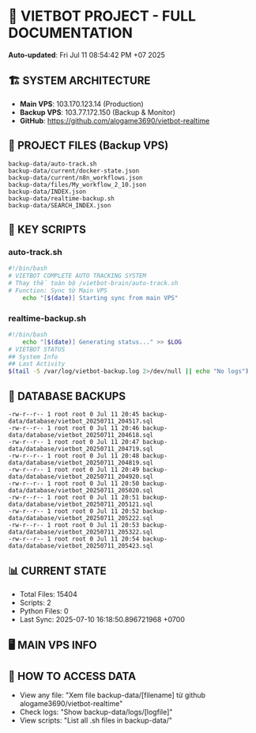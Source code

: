 # 🤖 VIETBOT PROJECT - FULL DOCUMENTATION
**Auto-updated**: Fri Jul 11 08:54:42 PM +07 2025

## 🏗️ SYSTEM ARCHITECTURE
- **Main VPS**: 103.170.123.14 (Production)
- **Backup VPS**: 103.77.172.150 (Backup & Monitor)
- **GitHub**: https://github.com/alogame3690/vietbot-realtime

## 📁 PROJECT FILES (Backup VPS)
```
backup-data/auto-track.sh
backup-data/current/docker-state.json
backup-data/current/n8n_workflows.json
backup-data/files/My_workflow_2_10.json
backup-data/INDEX.json
backup-data/realtime-backup.sh
backup-data/SEARCH_INDEX.json
```

## 🔧 KEY SCRIPTS
### auto-track.sh
```bash
#!/bin/bash
# VIETBOT COMPLETE AUTO TRACKING SYSTEM
# Thay thế toàn bộ /vietbot-brain/auto-track.sh
# Function: Sync từ Main VPS
    echo "[$(date)] Starting sync from main VPS"
```
### realtime-backup.sh
```bash
#!/bin/bash
    echo "[$(date)] Generating status..." >> $LOG
# VIETBOT STATUS
## System Info
## Last Activity
$(tail -5 /var/log/vietbot-backup.log 2>/dev/null || echo "No logs")
```

## 💾 DATABASE BACKUPS
```
-rw-r--r-- 1 root root 0 Jul 11 20:45 backup-data/database/vietbot_20250711_204517.sql
-rw-r--r-- 1 root root 0 Jul 11 20:46 backup-data/database/vietbot_20250711_204618.sql
-rw-r--r-- 1 root root 0 Jul 11 20:47 backup-data/database/vietbot_20250711_204719.sql
-rw-r--r-- 1 root root 0 Jul 11 20:48 backup-data/database/vietbot_20250711_204819.sql
-rw-r--r-- 1 root root 0 Jul 11 20:49 backup-data/database/vietbot_20250711_204920.sql
-rw-r--r-- 1 root root 0 Jul 11 20:50 backup-data/database/vietbot_20250711_205020.sql
-rw-r--r-- 1 root root 0 Jul 11 20:51 backup-data/database/vietbot_20250711_205121.sql
-rw-r--r-- 1 root root 0 Jul 11 20:52 backup-data/database/vietbot_20250711_205222.sql
-rw-r--r-- 1 root root 0 Jul 11 20:53 backup-data/database/vietbot_20250711_205322.sql
-rw-r--r-- 1 root root 0 Jul 11 20:54 backup-data/database/vietbot_20250711_205423.sql
```

## 📊 CURRENT STATE
- Total Files: 15404
- Scripts: 2
- Python Files: 0
- Last Sync: 2025-07-10 16:18:50.896721968 +0700

## 🖥️ MAIN VPS INFO


## 🚨 HOW TO ACCESS DATA
- View any file: "Xem file backup-data/[filename] từ github alogame3690/vietbot-realtime"
- Check logs: "Show backup-data/logs/[logfile]"
- View scripts: "List all .sh files in backup-data/"
